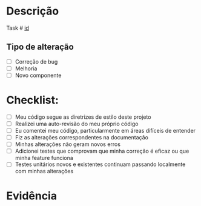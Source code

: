 # Descrição

<!--- Inclua um resumo da alteração e qual problema foi corrigido. Inclua também motivação e contexto relevantes. Liste todas as dependências necessárias para essa alteração. --->

Task # [id](https://cartco.atlassian.net/browse/{task})

## Tipo de alteração

- [ ] Correção de bug
- [ ] Melhoria
- [ ] Novo componente

# Checklist:

- [ ] Meu código segue as diretrizes de estilo deste projeto
- [ ] Realizei uma auto-revisão do meu próprio código
- [ ] Eu comentei meu código, particularmente em áreas difíceis de entender
- [ ] Fiz as alterações correspondentes na documentação
- [ ] Minhas alterações não geram novos erros
- [ ] Adicionei testes que comprovam que minha correção é eficaz ou que minha feature funciona
- [ ] Testes unitários novos e existentes continuam passando localmente com minhas alterações

# Evidência

<!--- Adicione alguma evidência do seu desenvolvimento, podendo ser um screenshot, gif ou vídeo --->
